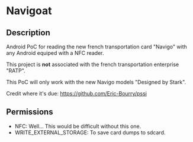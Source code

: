 # Navigoat

## Description

Android PoC for reading the new french transportation card "Navigo" with any Android equiped with a NFC reader.

This project is **not** associated with the french transportation enterprise "RATP".

This PoC will only work with the new Navigo models "Designed by Stark".

Credit where it's due: https://github.com/Eric-Bourry/pssi

## Permissions

* NFC: Well... This would be difficult without this one.
* WRITE_EXTERNAL_STORAGE: To save card dumps to sdcard.
